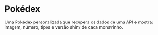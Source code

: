 # Pokédex
Uma Pokédex personalizada que recupera os dados de uma API e mostra: imagem, número, tipos e versão shiny de cada monstrinho.
